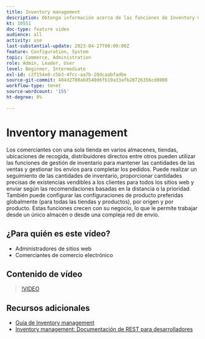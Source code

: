 ```yaml
---
title: Inventory management
description: Obtenga información acerca de las funciones de Inventory management y cómo puede utilizarlas para trabajar desde un solo almacén o desde una compleja red de envío.
kt: 10551
doc-type: feature video
audience: all
activity: use
last-substantial-update: 2023-04-27T00:00:00Z
feature: Configuration, System
topic: Commerce, Administration
role: Admin, Leader, User
level: Beginner, Intermediate
exl-id: c2f154e0-c5b3-4fcc-aa7b-20dcaabfadbe
source-git-commit: 404d2708a6d540d6fb19a33afb20726356cd8000
workflow-type: tm+mt
source-wordcount: '155'
ht-degree: 0%

---
```


# Inventory management

Los comerciantes con una sola tienda en varios almacenes, tiendas, ubicaciones de recogida, distribuidores directos entre otros pueden utilizar las funciones de gestión de inventario para mantener las cantidades de las ventas y gestionar los envíos para completar los pedidos. Puede realizar un seguimiento de las cantidades de inventario, proporcionar cantidades precisas de existencias vendibles a los clientes para todos los sitios web y enviar según las recomendaciones basadas en la distancia o la prioridad. También puede configurar las configuraciones de producto preferidas globalmente (para todas las tiendas y productos), por origen y por producto. Estas funciones crecen con su negocio, lo que le permite trabajar desde un único almacén o desde una compleja red de envío.

## ¿Para quién es este vídeo?

- Administradores de sitios web
- Comerciantes de comercio electrónico

## Contenido de vídeo

>[!VIDEO](https://video.tv.adobe.com/v/343748?quality=12&learn=on)

## Recursos adicionales

- [Guía de Inventory management](https://experienceleague.adobe.com/docs/commerce-admin/inventory/introduction.html)
- [Inventory management: Documentación de REST para desarrolladores](https://developer.adobe.com/commerce/webapi/rest/inventory/)
